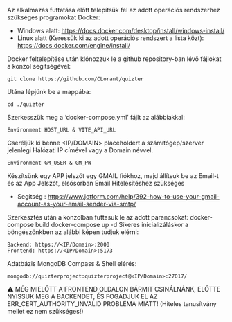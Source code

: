 Az alkalmazás futtatása előtt telepítsük fel az adott operációs rendszerhez szükséges programokat
Docker:
- Windows alatt: https://docs.docker.com/desktop/install/windows-install/
- Linux alatt (Keressük ki az adott operációs rendszert a lista közt): https://docs.docker.com/engine/install/

Docker feltelepítése után klónozzuk le a github repository-ban lévő fájlokat a konzol segítségével:
```
git clone https://github.com/CLorant/quizter
```
Utána lépjünk be a mappába: 
```
cd ./quizter
```
Szerkesszük meg a ‘docker-compose.yml’ fájlt az alábbiakkal:
```
Environment HOST_URL & VITE_API_URL
```
Cseréljük ki benne <IP/DOMAIN> placeholdert a számítógép/szerver jelenlegi Hálózati IP címével vagy a Domain névvel.
```
Environment GM_USER & GM_PW
```
Készítsünk egy APP jelszót egy GMAIL fiókhoz, majd állítsuk be az Email-t és az App Jelszót, elsősorban Email Hitelesítéshez szükséges
- Segítség : https://www.jotform.com/help/392-how-to-use-your-gmail-account-as-your-email-sender-via-smtp/

Szerkesztés után a konzolban futtasuk le az adott parancsokat:
docker-compose build
docker-compose up -d
Sikeres inicializáláskor a böngészőnkben az alábbi képen tudjuk elérni:
```
Backend: https://<IP/Domain>:2000
Frontend: https://<IP/Domain>:5173
```
Adatbázis MongoDB Compass & Shell elérés:
```
mongodb://quizterproject:quizterproject@<IP/Domain>:27017/
```
⚠️ MÉG MIELŐTT A FRONTEND OLDALON BÁRMIT CSINÁLNÁNK, ELŐTTE NYISSUK MEG A BACKENDET, ÉS FOGADJUK EL AZ ERR_CERT_AUTHORITY_INVALID PROBLÉMA MIATT! (Hiteles tanusítvány mellet ez nem szükséges!)